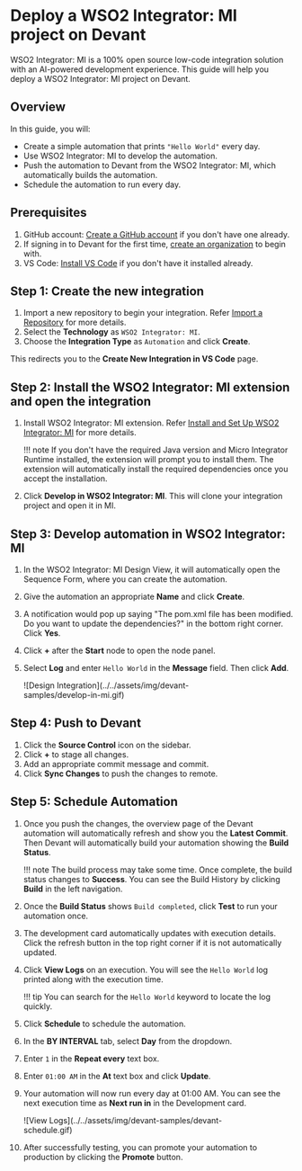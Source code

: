 # Deploy a WSO2 Integrator: MI project on Devant

WSO2 Integrator: MI is a 100% open source low-code integration solution with an AI-powered development experience. This guide will help you deploy a WSO2 Integrator: MI project on Devant.

## Overview

In this guide, you will:

- Create a simple automation that prints `"Hello World"` every day.
- Use WSO2 Integrator: MI to develop the automation.
- Push the automation to Devant from the WSO2 Integrator: MI, which automatically builds the automation.
- Schedule the automation to run every day.

## Prerequisites

1. GitHub account: [Create a GitHub account](https://github.com/signup) if you don't have one already.
2. If signing in to Devant for the first time, [create an organization](../references/create-an-organization.md) to begin with.
3. VS Code: [Install VS Code](https://code.visualstudio.com/download) if you don't have it installed already.

## Step 1: Create the new integration

1. Import a new repository to begin your integration. Refer [Import a Repository](../references/import-a-repository.md) for more details.
2. Select the **Technology** as `WSO2 Integrator: MI`.
3. Choose the **Integration Type** as `Automation` and click **Create**.

This redirects you to the **Create New Integration in VS Code** page. 

## Step 2: Install the WSO2 Integrator: MI extension and open the integration

1. Install WSO2 Integrator: MI extension. Refer [Install and Set Up WSO2 Integrator: MI](https://mi.docs.wso2.com/en/latest/develop/mi-for-vscode/install-wso2-mi-for-vscode/) for more details.

    !!! note
        If you don't have the required Java version and Micro Integrator Runtime installed, the extension will prompt you to install them. The extension will automatically install the required dependencies once you accept the installation.

2. Click **Develop in WSO2 Integrator: MI**. This will clone your integration project and open it in MI. 

## Step 3: Develop automation in WSO2 Integrator: MI

1. In the WSO2 Integrator: MI Design View, it will automatically open the Sequence Form, where you can create the automation.
2. Give the automation an appropriate **Name** and click **Create**.
3. A notification would pop up saying "The pom.xml file has been modified. Do you want to update the dependencies?" in the bottom right corner. Click **Yes**.
4. Click **+** after the **Start** node to open the node panel.
5. Select **Log** and enter `Hello World` in the **Message** field. Then click **Add**.

    <div style="width: 80%;">
    ![Design Integration](../../assets/img/devant-samples/develop-in-mi.gif)
    </div>

## Step 4: Push to Devant

1. Click the **Source Control** icon on the sidebar.
2. Click **+** to stage all changes.
3. Add an appropriate commit message and commit.
4. Click **Sync Changes** to push the changes to remote.

## Step 5: Schedule Automation

1. Once you push the changes, the overview page of the Devant automation will automatically refresh and show you the **Latest Commit**. Then Devant will automatically build your automation showing the **Build Status**.

    !!! note
        The build process may take some time. Once complete, the build status changes to **Success**. You can see the Build History by clicking **Build** in the left navigation.

2. Once the **Build Status** shows `Build completed`, click **Test** to run your automation once.
3. The development card automatically updates with execution details. Click the refresh button in the top right corner if it is not automatically updated.
4. Click **View Logs** on an execution. You will see the `Hello World` log printed along with the execution time.

    !!! tip
        You can search for the `Hello World` keyword to locate the log quickly.

5. Click **Schedule** to schedule the automation.
6. In the **BY INTERVAL** tab, select **Day** from the dropdown.
7. Enter `1` in the **Repeat every** text box.
8. Enter `01:00 AM` in the **At** text box and click **Update**.
9. Your automation will now run every day at 01:00 AM. You can see the next execution time as **Next run in** in the Development card.

    <div style="width: 80%;">
    ![View Logs](../../assets/img/devant-samples/devant-schedule.gif)
    </div>

10. After successfully testing, you can promote your automation to production by clicking the **Promote** button.